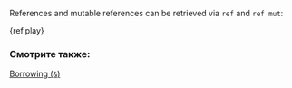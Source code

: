 References and mutable references can be retrieved via
`ref` and `ref mut`:

{ref.play}

### Смотрите также:

[Borrowing (`&`)][borrow]

[borrow]: /borrow.html
